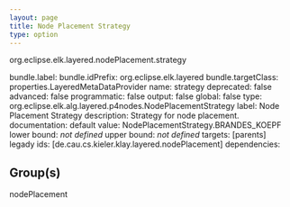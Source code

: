 ```yaml
---
layout: page
title: Node Placement Strategy
type: option
---
```

org.eclipse.elk.layered.nodePlacement.strategy

bundle.label: 
bundle.idPrefix: org.eclipse.elk.layered
bundle.targetClass: properties.LayeredMetaDataProvider
name: strategy
deprecated: false
advanced: false
programmatic: false
output: false
global: false
type: org.eclipse.elk.alg.layered.p4nodes.NodePlacementStrategy
label: Node Placement Strategy
description: Strategy for node placement.
documentation: 
default value:  NodePlacementStrategy.BRANDES_KOEPF
lower bound: *not defined*
upper bound: *not defined*
targets: [parents]
legady ids: [de.cau.cs.kieler.klay.layered.nodePlacement]
dependencies:

## Group(s)
nodePlacement 

